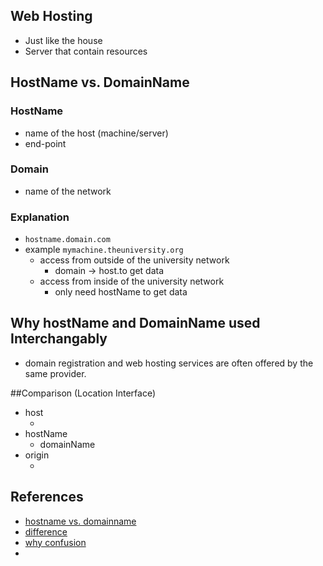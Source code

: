 ## Web Hosting
* Just like the house
* Server that contain resources



## HostName vs. DomainName


### HostName
* name of the host (machine/server)
* end-point


### Domain
* name of the network


### Explanation
* `hostname.domain.com`
* example `mymachine.theuniversity.org`
  * access from outside of the university network
    * domain -> host.to get data
  * access from inside of the university network
    * only need hostName to get data

## Why hostName and DomainName used Interchangably
* domain registration and web hosting services are often offered by the same provider.


##Comparison (Location Interface)
* host
  * [hostName]:[port]
* hostName
  * domainName
* origin
  * [scheme]://[hostName]:[port]

## References
* [hostname vs. domainname](https://superuser.com/questions/59093/difference-between-host-name-and-domain-name/59094)
* [difference](https://www.webhostingsecretrevealed.net/blog/web-hosting-guides/what-is-the-difference-between-a-domain-and-web-hosting/)
* [why confusion](https://www.webhostingsecretrevealed.net/blog/web-hosting-guides/what-is-the-difference-between-a-domain-and-web-hosting/)
*
